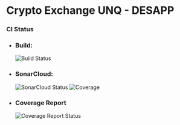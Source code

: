 # Crypto Exchange UNQ - DESAPP



### CI Status

- ### Build:
    ![Build Status](https://github.com/CardozoCasariegoLuciano/2024_S2_Desapp_grupo_F/actions/workflows/maven.yml/badge.svg?branch=master&job=build)

- ### SonarCloud: 
    ![SonarCloud Status](https://github.com/CardozoCasariegoLuciano/2024_S2_Desapp_grupo_F/actions/workflows/maven.yml/badge.svg?branch=master&job=sonarcloud)
    ![Coverage](https://sonarcloud.io/api/project_badges/measure?project=unq.CryptoExchange%3ACryptoExchange&metric=coverage)

- ### Coverage Report
    ![Coverage Report Status](https://github.com/CardozoCasariegoLuciano/2024_S2_Desapp_grupo_F/actions/workflows/maven.yml/badge.svg?branch=master&job=coverage)
